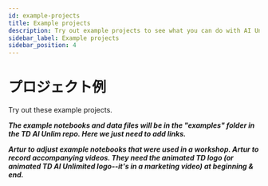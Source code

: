 ```yaml
---
id: example-projects
title: Example projects
description: Try out example projects to see what you can do with AI Unlimited.
sidebar_label: Example projects
sidebar_position: 4
---
```


# プロジェクト例

Try out these example projects.

***The example notebooks and data files will be in the "examples" folder in the TD AI Unlim repo. Here we just need to add links.***

***Artur to adjust example notebooks that were used in a workshop. Artur to record accompanying videos. They need the animated TD logo (or animated TD AI Unlimited logo--it's in a marketing video) at beginning & end.***

